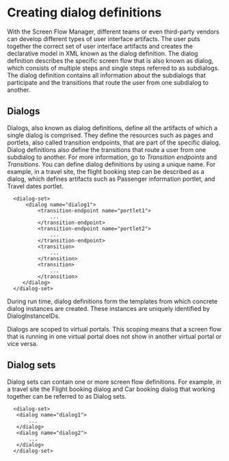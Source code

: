 # Creating dialog definitions

With the Screen Flow Manager, different teams or even third-party vendors can develop different types of user interface artifacts. The user puts together the correct set of user interface artifacts and creates the declarative model in XML known as the dialog definition. The dialog definition describes the specific screen flow that is also known as dialog, which consists of multiple steps and single steps referred to as subdialogs. The dialog definition contains all information about the subdialogs that participate and the transitions that route the user from one subdialog to another.

## Dialogs

Dialogs, also known as dialog definitions, define all the artifacts of which a single dialog is comprised. They define the resources such as pages and portlets, also called transition endpoints, that are part of the specific dialog. Dialog definitions also define the transitions that route a user from one subdialog to another. For more information, go to *Transition endpoints* and *Transitions*. You can define dialog definitions by using a unique name. For example, in a travel site, the flight booking step can be described as a dialog, which defines artifacts such as Passenger information portlet, and Travel dates portlet.

```
  <dialog-set>
      <dialog name="dialog1">
          <transition-endpoint name="portlet1">
              ...
          </transition-endpoint>
          <transition-endpoint name="portlet2">
              ...
          </transition-endpoint>
          <transition>
              ...
          </transition>
          <transition>
              ...
          </transition>
     </dialog>
  </dialog-set>
```

During run time, dialog definitions form the templates from which concrete dialog instances are created. These instances are uniquely identified by DialogInstanceIDs.

Dialogs are scoped to virtual portals. This scoping means that a screen flow that is running in one virtual portal does not show in another virtual portal or vice versa.

## Dialog sets

Dialog sets can contain one or more screen flow definitions. For example, in a travel site the Flight booking dialog and Car booking dialog that working together can be referred to as Dialog sets.

```
  <dialog-set>
   <dialog name="dialog1">
       ...
   </dialog>
   <dialog name="dialog2">
       ...
   </dialog>
  </dialog-set>
```





